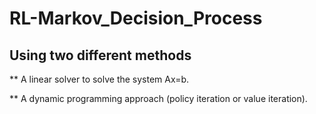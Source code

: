 # RL-Markov_Decision_Process

## Using two different methods

** A linear solver to solve the system Ax=b.

** A dynamic programming approach (policy iteration or value iteration).
